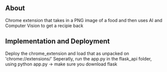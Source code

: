 ## About

Chrome extension that takes in a PNG image of a food and then uses AI and Computer Vision to get a recipie back


## Implementation and Deployment

Deploy the chrome_extension and load that as unpacked on 'chrome://extensions/' 
Seperatly, run the app.py in the flask_api folder, using python app.py -> make sure you download flask 